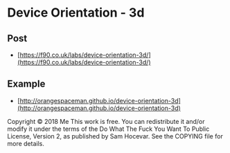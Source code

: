 # Device Orientation - 3d

## Post

 - [https://f90.co.uk/labs/device-orientation-3d/](https://f90.co.uk/labs/device-orientation-3d/)

## Example

 - [http://orangespaceman.github.io/device-orientation-3d](http://orangespaceman.github.io/device-orientation-3d)

Copyright © 2018 Me
This work is free. You can redistribute it and/or modify it under the
terms of the Do What The Fuck You Want To Public License, Version 2,
as published by Sam Hocevar. See the COPYING file for more details.
